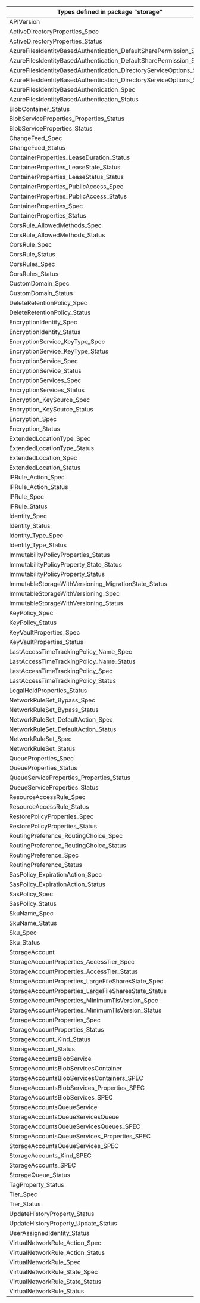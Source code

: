 | Types defined in package "storage"                                   | v1alpha1api20210401 |
|----------------------------------------------------------------------|---------------------|
| APIVersion                                                           | v1alpha1api20210401 |
| ActiveDirectoryProperties_Spec                                       | v1alpha1api20210401 |
| ActiveDirectoryProperties_Status                                     | v1alpha1api20210401 |
| AzureFilesIdentityBasedAuthentication_DefaultSharePermission_Spec    | v1alpha1api20210401 |
| AzureFilesIdentityBasedAuthentication_DefaultSharePermission_Status  | v1alpha1api20210401 |
| AzureFilesIdentityBasedAuthentication_DirectoryServiceOptions_Spec   | v1alpha1api20210401 |
| AzureFilesIdentityBasedAuthentication_DirectoryServiceOptions_Status | v1alpha1api20210401 |
| AzureFilesIdentityBasedAuthentication_Spec                           | v1alpha1api20210401 |
| AzureFilesIdentityBasedAuthentication_Status                         | v1alpha1api20210401 |
| BlobContainer_Status                                                 | v1alpha1api20210401 |
| BlobServiceProperties_Properties_Status                              | v1alpha1api20210401 |
| BlobServiceProperties_Status                                         | v1alpha1api20210401 |
| ChangeFeed_Spec                                                      | v1alpha1api20210401 |
| ChangeFeed_Status                                                    | v1alpha1api20210401 |
| ContainerProperties_LeaseDuration_Status                             | v1alpha1api20210401 |
| ContainerProperties_LeaseState_Status                                | v1alpha1api20210401 |
| ContainerProperties_LeaseStatus_Status                               | v1alpha1api20210401 |
| ContainerProperties_PublicAccess_Spec                                | v1alpha1api20210401 |
| ContainerProperties_PublicAccess_Status                              | v1alpha1api20210401 |
| ContainerProperties_Spec                                             | v1alpha1api20210401 |
| ContainerProperties_Status                                           | v1alpha1api20210401 |
| CorsRule_AllowedMethods_Spec                                         | v1alpha1api20210401 |
| CorsRule_AllowedMethods_Status                                       | v1alpha1api20210401 |
| CorsRule_Spec                                                        | v1alpha1api20210401 |
| CorsRule_Status                                                      | v1alpha1api20210401 |
| CorsRules_Spec                                                       | v1alpha1api20210401 |
| CorsRules_Status                                                     | v1alpha1api20210401 |
| CustomDomain_Spec                                                    | v1alpha1api20210401 |
| CustomDomain_Status                                                  | v1alpha1api20210401 |
| DeleteRetentionPolicy_Spec                                           | v1alpha1api20210401 |
| DeleteRetentionPolicy_Status                                         | v1alpha1api20210401 |
| EncryptionIdentity_Spec                                              | v1alpha1api20210401 |
| EncryptionIdentity_Status                                            | v1alpha1api20210401 |
| EncryptionService_KeyType_Spec                                       | v1alpha1api20210401 |
| EncryptionService_KeyType_Status                                     | v1alpha1api20210401 |
| EncryptionService_Spec                                               | v1alpha1api20210401 |
| EncryptionService_Status                                             | v1alpha1api20210401 |
| EncryptionServices_Spec                                              | v1alpha1api20210401 |
| EncryptionServices_Status                                            | v1alpha1api20210401 |
| Encryption_KeySource_Spec                                            | v1alpha1api20210401 |
| Encryption_KeySource_Status                                          | v1alpha1api20210401 |
| Encryption_Spec                                                      | v1alpha1api20210401 |
| Encryption_Status                                                    | v1alpha1api20210401 |
| ExtendedLocationType_Spec                                            | v1alpha1api20210401 |
| ExtendedLocationType_Status                                          | v1alpha1api20210401 |
| ExtendedLocation_Spec                                                | v1alpha1api20210401 |
| ExtendedLocation_Status                                              | v1alpha1api20210401 |
| IPRule_Action_Spec                                                   | v1alpha1api20210401 |
| IPRule_Action_Status                                                 | v1alpha1api20210401 |
| IPRule_Spec                                                          | v1alpha1api20210401 |
| IPRule_Status                                                        | v1alpha1api20210401 |
| Identity_Spec                                                        | v1alpha1api20210401 |
| Identity_Status                                                      | v1alpha1api20210401 |
| Identity_Type_Spec                                                   | v1alpha1api20210401 |
| Identity_Type_Status                                                 | v1alpha1api20210401 |
| ImmutabilityPolicyProperties_Status                                  | v1alpha1api20210401 |
| ImmutabilityPolicyProperty_State_Status                              | v1alpha1api20210401 |
| ImmutabilityPolicyProperty_Status                                    | v1alpha1api20210401 |
| ImmutableStorageWithVersioning_MigrationState_Status                 | v1alpha1api20210401 |
| ImmutableStorageWithVersioning_Spec                                  | v1alpha1api20210401 |
| ImmutableStorageWithVersioning_Status                                | v1alpha1api20210401 |
| KeyPolicy_Spec                                                       | v1alpha1api20210401 |
| KeyPolicy_Status                                                     | v1alpha1api20210401 |
| KeyVaultProperties_Spec                                              | v1alpha1api20210401 |
| KeyVaultProperties_Status                                            | v1alpha1api20210401 |
| LastAccessTimeTrackingPolicy_Name_Spec                               | v1alpha1api20210401 |
| LastAccessTimeTrackingPolicy_Name_Status                             | v1alpha1api20210401 |
| LastAccessTimeTrackingPolicy_Spec                                    | v1alpha1api20210401 |
| LastAccessTimeTrackingPolicy_Status                                  | v1alpha1api20210401 |
| LegalHoldProperties_Status                                           | v1alpha1api20210401 |
| NetworkRuleSet_Bypass_Spec                                           | v1alpha1api20210401 |
| NetworkRuleSet_Bypass_Status                                         | v1alpha1api20210401 |
| NetworkRuleSet_DefaultAction_Spec                                    | v1alpha1api20210401 |
| NetworkRuleSet_DefaultAction_Status                                  | v1alpha1api20210401 |
| NetworkRuleSet_Spec                                                  | v1alpha1api20210401 |
| NetworkRuleSet_Status                                                | v1alpha1api20210401 |
| QueueProperties_Spec                                                 | v1alpha1api20210401 |
| QueueProperties_Status                                               | v1alpha1api20210401 |
| QueueServiceProperties_Properties_Status                             | v1alpha1api20210401 |
| QueueServiceProperties_Status                                        | v1alpha1api20210401 |
| ResourceAccessRule_Spec                                              | v1alpha1api20210401 |
| ResourceAccessRule_Status                                            | v1alpha1api20210401 |
| RestorePolicyProperties_Spec                                         | v1alpha1api20210401 |
| RestorePolicyProperties_Status                                       | v1alpha1api20210401 |
| RoutingPreference_RoutingChoice_Spec                                 | v1alpha1api20210401 |
| RoutingPreference_RoutingChoice_Status                               | v1alpha1api20210401 |
| RoutingPreference_Spec                                               | v1alpha1api20210401 |
| RoutingPreference_Status                                             | v1alpha1api20210401 |
| SasPolicy_ExpirationAction_Spec                                      | v1alpha1api20210401 |
| SasPolicy_ExpirationAction_Status                                    | v1alpha1api20210401 |
| SasPolicy_Spec                                                       | v1alpha1api20210401 |
| SasPolicy_Status                                                     | v1alpha1api20210401 |
| SkuName_Spec                                                         | v1alpha1api20210401 |
| SkuName_Status                                                       | v1alpha1api20210401 |
| Sku_Spec                                                             | v1alpha1api20210401 |
| Sku_Status                                                           | v1alpha1api20210401 |
| StorageAccount                                                       | v1alpha1api20210401 |
| StorageAccountProperties_AccessTier_Spec                             | v1alpha1api20210401 |
| StorageAccountProperties_AccessTier_Status                           | v1alpha1api20210401 |
| StorageAccountProperties_LargeFileSharesState_Spec                   | v1alpha1api20210401 |
| StorageAccountProperties_LargeFileSharesState_Status                 | v1alpha1api20210401 |
| StorageAccountProperties_MinimumTlsVersion_Spec                      | v1alpha1api20210401 |
| StorageAccountProperties_MinimumTlsVersion_Status                    | v1alpha1api20210401 |
| StorageAccountProperties_Spec                                        | v1alpha1api20210401 |
| StorageAccountProperties_Status                                      | v1alpha1api20210401 |
| StorageAccount_Kind_Status                                           | v1alpha1api20210401 |
| StorageAccount_Status                                                | v1alpha1api20210401 |
| StorageAccountsBlobService                                           | v1alpha1api20210401 |
| StorageAccountsBlobServicesContainer                                 | v1alpha1api20210401 |
| StorageAccountsBlobServicesContainers_SPEC                           | v1alpha1api20210401 |
| StorageAccountsBlobServices_Properties_SPEC                          | v1alpha1api20210401 |
| StorageAccountsBlobServices_SPEC                                     | v1alpha1api20210401 |
| StorageAccountsQueueService                                          | v1alpha1api20210401 |
| StorageAccountsQueueServicesQueue                                    | v1alpha1api20210401 |
| StorageAccountsQueueServicesQueues_SPEC                              | v1alpha1api20210401 |
| StorageAccountsQueueServices_Properties_SPEC                         | v1alpha1api20210401 |
| StorageAccountsQueueServices_SPEC                                    | v1alpha1api20210401 |
| StorageAccounts_Kind_SPEC                                            | v1alpha1api20210401 |
| StorageAccounts_SPEC                                                 | v1alpha1api20210401 |
| StorageQueue_Status                                                  | v1alpha1api20210401 |
| TagProperty_Status                                                   | v1alpha1api20210401 |
| Tier_Spec                                                            | v1alpha1api20210401 |
| Tier_Status                                                          | v1alpha1api20210401 |
| UpdateHistoryProperty_Status                                         | v1alpha1api20210401 |
| UpdateHistoryProperty_Update_Status                                  | v1alpha1api20210401 |
| UserAssignedIdentity_Status                                          | v1alpha1api20210401 |
| VirtualNetworkRule_Action_Spec                                       | v1alpha1api20210401 |
| VirtualNetworkRule_Action_Status                                     | v1alpha1api20210401 |
| VirtualNetworkRule_Spec                                              | v1alpha1api20210401 |
| VirtualNetworkRule_State_Spec                                        | v1alpha1api20210401 |
| VirtualNetworkRule_State_Status                                      | v1alpha1api20210401 |
| VirtualNetworkRule_Status                                            | v1alpha1api20210401 |
